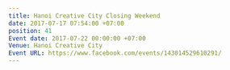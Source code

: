 ```yaml
---
title: Hanoi Creative City Closing Weekend
date: 2017-07-17 07:54:00 +07:00
position: 41
Event date: 2017-07-22 00:00:00 +07:00
Venue: Hanoi Creative City
Event URL: https://www.facebook.com/events/143014529610291/
---
```


